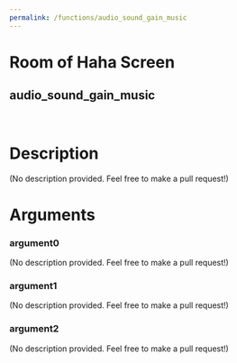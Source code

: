 ```yaml
---
permalink: /functions/audio_sound_gain_music
---
```

# Room of Haha Screen  
## audio_sound_gain_music  
&nbsp;  
# Description  
(No description provided. Feel free to make a pull request!) 
&nbsp;  
# Arguments
### argument0
(No description provided. Feel free to make a pull request!)
&nbsp;  
### argument1
(No description provided. Feel free to make a pull request!)
&nbsp;  
### argument2
(No description provided. Feel free to make a pull request!)
&nbsp;  


